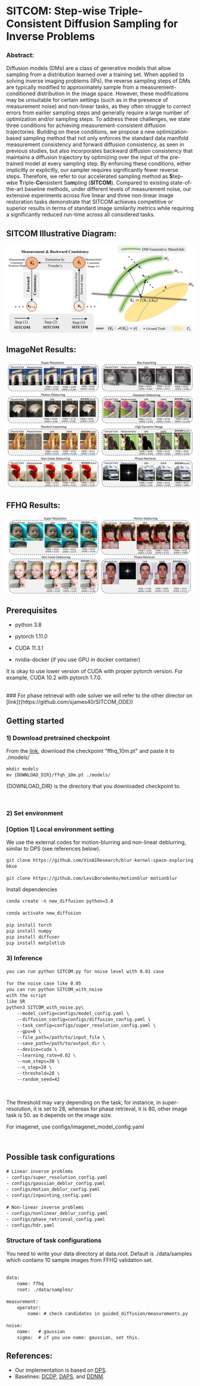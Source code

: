 # SITCOM: Step-wise Triple-Consistent Diffusion Sampling for Inverse Problems

### Abstract: 
Diffusion models (DMs) are a class of generative models that allow sampling from a distribution learned over a training set. When applied to solving inverse imaging problems (IPs), the reverse sampling steps of DMs are typically modified to approximately sample from a measurement-conditioned distribution in the image space. However, these modifications may be unsuitable for certain settings (such as in the presence of measurement noise) and non-linear tasks, as they often struggle to correct errors from earlier sampling steps and generally require a large number of optimization and/or sampling steps. To address these challenges, we state three conditions for achieving measurement-consistent diffusion trajectories. Building on these conditions, we propose a new optimization-based sampling method that not only enforces the standard data manifold measurement consistency and forward diffusion consistency, as seen in previous studies, but also incorporates backward diffusion consistency that maintains a diffusion trajectory by optimizing over the input of the pre-trained model at every sampling step. By enforcing these conditions, either implicitly or explicitly, our sampler requires significantly fewer reverse steps. Therefore, we refer to our accelerated sampling method as **S**tep-w**i**se **T**riple-**Co**nsistent Sa**m**pling (**SITCOM**). Compared to existing state-of-the-art baseline methods, under different levels of measurement noise, our extensive experiments across five linear and three non-linear image restoration tasks demonstrate that SITCOM achieves competitive or superior results in terms of standard image similarity metrics while requiring a significantly reduced run-time across all considered tasks. 

## SITCOM Illustrative Diagram:

![Alt text](Diagram.png)
## ImageNet Results:
![Alt text](ImageNet_images.png)
## FFHQ Results:
![Alt text](FFHQ_images.png)

## Prerequisites
- python 3.8

- pytorch 1.11.0

- CUDA 11.3.1

- nvidia-docker (if you use GPU in docker container)

It is okay to use lower version of CUDA with proper pytorch version. For example, CUDA 10.2 with pytorch 1.7.0.

<br />
### For phase retrieval with ode solver we will refer to the other director on [link]((https://github.com/sjames40/SITCOM_ODE))



## Getting started 


### 1) Download pretrained checkpoint
From the [link](https://drive.google.com/drive/folders/1jElnRoFv7b31fG0v6pTSQkelbSX3xGZh?usp=sharing), download the checkpoint "ffhq_10m.pt" and paste it to ./models/
```
mkdir models
mv {DOWNLOAD_DIR}/ffqh_10m.pt ./models/
```
{DOWNLOAD_DIR} is the directory that you downloaded checkpoint to.

<br />


### 2) Set environment
### [Option 1] Local environment setting

We use the external codes for motion-blurring and non-linear deblurring, similar to DPS (see references below). 

```
git clone https://github.com/VinAIResearch/blur-kernel-space-exploring bkse

git clone https://github.com/LeviBorodenko/motionblur motionblur
```

Install dependencies

```
conda create -n new_diffusion python=3.8

conda activate new_diffusion

pip install torch
pip install numpy
pip install diffuser
pip install matplotlib

```


### 3) Inference

```
you can run python SITCOM.py for noise level with 0.01 case

for the noise case like 0.05
you can run python SITCOM_with_noise
with the script
like SR
python3 SITCOM_with_noise.py\
    --model_config=configs/model_config.yaml \
    --diffusion_config=configs/diffusion_config.yaml \
    --task_config=configs/super_resolution_config.yaml \
    --gpu=0 \
    --file_path=/path/to/input_file \
    --save_path=/path/to/output_dir \
    --device=cuda \
    --learning_rate=0.02 \
    --num_steps=30 \
    --n_step=20 \
    --threshold=28 \
    --random_seed=42



```
The threshold may vary depending on the task; for instance, in super-resolution, it is set to 28, whereas for phase retrieval, it is 80, other image task is 50. as it depends on the image size.


For imagenet, use configs/imagenet_model_config.yaml

<br />

## Possible task configurations

```
# Linear inverse problems
- configs/super_resolution_config.yaml
- configs/gaussian_deblur_config.yaml
- configs/motion_deblur_config.yaml
- configs/inpainting_config.yaml

# Non-linear inverse problems
- configs/nonlinear_deblur_config.yaml
- configs/phase_retrieval_config.yaml
- configs/hdr.yaml
```

### Structure of task configurations
You need to write your data directory at data.root. Default is ./data/samples which contains 10 sample images from FFHQ validation set.

```

data:
    name: ffhq
    root: ./data/samples/

measurement:
    operator:
        name: # check candidates in guided_diffusion/measurements.py

noise:
    name:   # gaussian
    sigma:  # if you use name: gaussian, set this.
```

## References: 
- Our implementation is based on [DPS](https://github.com/DPS2022/diffusion-posterior-sampling).
- Baselines: [DCDP](https://github.com/Morefre/Decoupled-Data-Consistency-with-Diffusion-Purification-for-Image-Restoration), [DAPS](https://github.com/zhangbingliang2019/DAPS), and [DDNM](https://github.com/wyhuai/DDNM).
 

  
